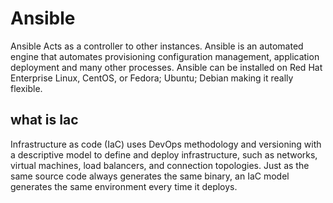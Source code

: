 # Ansible
Ansible Acts as a controller to other instances. Ansible is an automated engine that automates provisioning configuration management, application deployment and many other processes.
Ansible can be installed on Red Hat Enterprise Linux, CentOS, or Fedora; Ubuntu; Debian making it really flexible.
## what is Iac
Infrastructure as code (IaC) uses DevOps methodology and versioning with a descriptive model to define and deploy infrastructure, such as networks, virtual machines, load balancers, and connection topologies. Just as the same source code always generates the same binary, an IaC model generates the same environment every time it deploys.